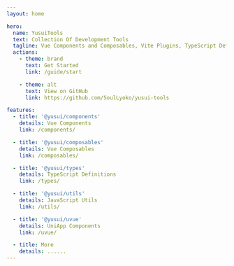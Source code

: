 ```yaml
---
layout: home

hero:
  name: YusuiTools
  text: Collection Of Development Tools
  tagline: Vue Components and Composables, Vite Plugins, TypeScript Definitions, JavaScript Utils...
  actions:
    - theme: brand
      text: Get Started
      link: /guide/start

    - theme: alt
      text: View on GitHub
      link: https://github.com/SoulLyoko/yusui-tools

features:
  - title: '@yusui/components'
    details: Vue Components
    link: /components/

  - title: '@yusui/composables'
    details: Vue Composables
    link: /composables/

  - title: '@yusui/types'
    details: TypeScript Definitions
    link: /types/

  - title: '@yusui/utils'
    details: JavaScript Utils
    link: /utils/

  - title: '@yusui/uvue'
    details: UniApp Components
    link: /uvue/

  - title: More
    details: ......
---
```


